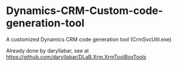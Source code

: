 # Dynamics-CRM-Custom-code-generation-tool
A customized Dynamics CRM code generation tool (CrmSvcUtil.exe)

Already done by daryllabar, see at https://github.com/daryllabar/DLaB.Xrm.XrmToolBoxTools
